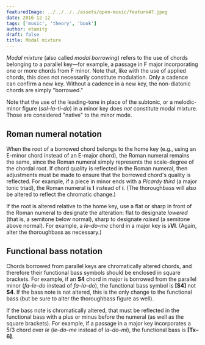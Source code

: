 ```yaml
---
featuredImage: ../../../../assets/open-music/feature47.jpeg
date: 2016-12-12
tags: ['music', 'theory', 'book']
author: etamity
draft: false
title: Modal mixture
---
```


*Modal mixture* (also called *modal borrowing*) refers to the use of chords belonging to a parallel key—for example, a passage in F major incorporating one or more chords from F minor. Note that, like with the use of applied chords, this does not necessarily constitute modulation. Only a cadence can confirm a new key. Without a cadence in a new key, the non-diatonic chords are simply "borrowed."

Note that the use of the leading-tone in place of the subtonic, or a melodic-minor figure (*sol–la–ti–do*) in a minor key does *not* constitute modal mixture. Those are considered "native" to the minor mode.


## Roman numeral notation

When the root of a borrowed chord belongs to the home key (e.g., using an E-minor chord instead of an E-major chord), the Roman numeral remains the same, since the Roman numeral simply represents the scale-degree of the chordal root. If chord quality is reflected in the Roman numeral, then adjustments must be made to ensure that the borrowed chord's quality is reflected. For example, if a piece in minor ends with a *Picardy third* (a major tonic triad), the Roman numeral is **I** instead of **i**. (The thoroughbass will also be altered to reflect the chromatic change.)

If the root is altered relative to the home key, use a flat or sharp in front of the Roman numeral to designate the alteration: flat to designate *lowered* (that is, a semitone below normal), sharp to designate *raised* (a semitone above normal). For example, a *le–do–me* chord in a major key is **&#9837;VI**. (Again, alter the thoroughbass as necessary.)


## Functional bass notation 

Chords borrowed from parallel keys are chromatically altered chords, and therefore their functional bass symbols should be enclosed in square brackets. For example, if an **S4** chord in major is borrowed from the parallel minor (*fa–le–do* instead of *fa–la–do*), the functional bass symbol is **\[S4\]** not **S4**. If the bass note is not altered, this is the only change to the functional bass (but be sure to alter the thoroughbass figure as well).

If the bass note is chromatically altered, that must be reflected in the functional bass with a plus or minus before the numeral (as well as the square brackets). For example, if a passage in a major key incorporates a 5/3 chord over *le* (*le–do–me* instead of *la–do–mi*), the functional bass is **\[Tx–6\]**.


